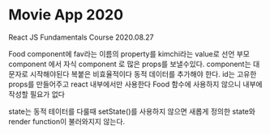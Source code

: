 # Movie App 2020

React JS Fundamentals Course 2020.08.27

Food component에 fav라는 이름의 property를 kimchi라는 value로 선언
부모 component 에서 자식 component 로 많은 props를 보낼수있다.
component는 대문자로 시작해야된다
복붙은 비효율적이다 동적 데이터를 추가해야 한다.
id는 고유한 props를 만들어주고 react 내부에서만 사용한다 Food 함수에 사용하지 않으니 내부에 작성할 필요가 없다

state는 동적 테이터를 다룰때
setState()를 사용하지 않으면 
새롭게 정의한 state와 render function이 불러와지지 않는다.
